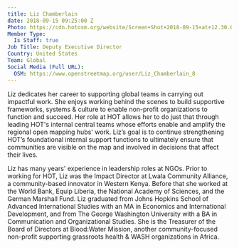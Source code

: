 ```yaml
---
title: Liz Chamberlain
date: 2018-09-15 09:25:00 Z
Photo: https://cdn.hotosm.org/website/Screen+Shot+2018-09-15+at+12.30.06.png
Member Type:
  Is Staff: true
Job Title: Deputy Executive Director
Country: United States
Team: Global
Social Media (Full URL):
  OSM: https://www.openstreetmap.org/user/Liz_Chamberlain_8
---
```


Liz dedicates her career to supporting global teams in carrying out impactful work. She enjoys working behind the scenes to build supportive frameworks, systems & culture to enable non-profit organizations to function and succeed. Her role at HOT allows her to do just that through leading HOT's internal central teams whose efforts enable and amplify the regional open mapping hubs' work. Liz’s goal is to continue strengthening HOT’s foundational internal support functions to ultimately ensure that communities are visible on the map and involved in decisions that affect their lives.

Liz has many years' experience in leadership roles at NGOs. Prior to working for HOT, Liz was the Impact Director at Lwala Community Alliance, a community-based innovator in Western Kenya. Before that she worked at the World Bank, Equip Liberia, the National Academy of Sciences, and the German Marshall Fund. Liz graduated from Johns Hopkins School of Advanced International Studies with an MA in Economics and International Development, and from The George Washington University with a BA in Communication and Organizational Studies. She is the Treasurer of the Board of Directors at Blood:Water Mission, another community-focused non-profit supporting grassroots health & WASH organizations in Africa.